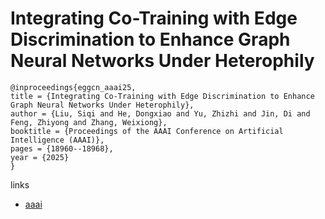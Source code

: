 # Integrating Co-Training with Edge Discrimination to Enhance Graph Neural Networks Under Heterophily

```
@inproceedings{eggcn_aaai25,
title = {Integrating Co-Training with Edge Discrimination to Enhance Graph Neural Networks Under Heterophily},
author = {Liu, Siqi and He, Dongxiao and Yu, Zhizhi and Jin, Di and Feng, Zhiyong and Zhang, Weixiong},
booktitle = {Proceedings of the AAAI Conference on Artificial Intelligence (AAAI)},
pages = {18960--18968},
year = {2025}
}
```

links
- [aaai](https://ojs.aaai.org/index.php/AAAI/article/view/34087)
